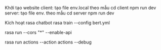 Khởi tạo website
client:
    tạo file env.local theo mẫu
    cd client
    npm run dev
server:
    tạo file env. theo mẫu
    cd server
    npm run dev

Kích hoạt rasa chatbot
rasa train --config bert.yml

rasa run --cors "*" --enable-api

rasa run actions --action actions --debug
